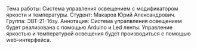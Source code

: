 Тема работы: Система управления освещением с модификатором яркости и температуры.
Студент: Макаров Юрий Александрович.
Группа: ЭВТ-21-1бзу.
Аннотация: Система упрапвления освещением будет реализована с помощью Arduino и Led ленты. Управление яркостью и температурой освещения будет производиться с помощью web-интерфейса.
